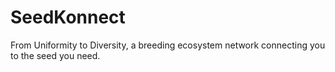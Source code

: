 # SeedKonnect
From Uniformity to Diversity, a breeding ecosystem network connecting you to the seed you need.
